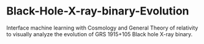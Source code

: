 # Black-Hole-X-ray-binary-Evolution
Interface machine learning with Cosmology and General Theory of relativity to visually analyze the evolution of GRS 1915+105 Black hole X-ray binary. 
